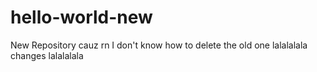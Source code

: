 # hello-world-new
New Repository cauz rn I don't know how to delete the old one
lalalalala changes lalalalala
